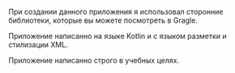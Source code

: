 При создании данного приложения я использовал сторонние библиотеки, которые вы можете посмотреть в Gragle.

Приложение написанно на языке Kotlin и с языком разметки и стилизации XML.

Приложение написанно строго в учебных целях.
